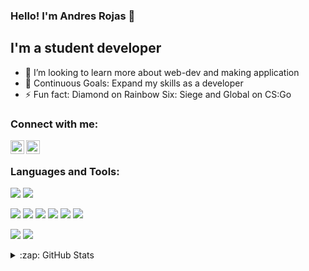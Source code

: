 ### Hello! I'm Andres Rojas 👋

## I'm a student developer

- 🌱 I’m looking to learn more about web-dev and making application
- 🥅 Continuous Goals: Expand my skills as a developer
- ⚡ Fun fact: Diamond on Rainbow Six: Siege and Global on CS:Go

### Connect with me:

<!--[<img align="left" alt="Jose | Portfolio" width="22px" src="https://raw.githubusercontent.com/iconic/open-iconic/master/svg/globe.svg" />][website]-->
[<img align="left" alt="Andres | LinkedIn" width="22px" src="https://cdn.jsdelivr.net/npm/simple-icons@v3/icons/linkedin.svg" />][linkedin]
[<img align="left" alt="Andres | Instagram" width="22px" src="https://cdn.jsdelivr.net/npm/simple-icons@v3/icons/instagram.svg" />][instagram]

<br />

### Languages and Tools:
<!--Editors-->
![](https://shields.io/badge/editor-VS--Code-green?logo=visual-studio-code&style=for-the-badge)
![](https://shields.io/badge/editor-IntelliJ-green?logo=intelliJ&style=for-the-badge)

<!--Programming Languages-->
![](https://shields.io/badge/code-html-green?logo=html5&style=for-the-badge)
![](https://shields.io/badge/code-css-green?logo=css3&style=for-the-badge)
![](https://shields.io/badge/code-java-green?logo=java&style=for-the-badge)
![](https://shields.io/badge/code-Python-green?logo=python&style=for-the-badge)
![](https://shields.io/badge/code-react-green?logo=react&style=for-the-badge)
![](https://shields.io/badge/code-javascript-green?logo=javascript&style=for-the-badge)

<!--Tools-->
![](https://shields.io/badge/tool-git-green?logo=git&style=for-the-badge)
![](https://shields.io/badge/tool-github-green?logo=github&style=for-the-badge)

<details>
  <br />
  <summary>:zap: GitHub Stats</summary>

  [![Andres' GitHub stats](https://github-readme-stats.vercel.app/api?username=Herolies)]

</details>


[website]: #
[instagram]: https://www.instagram.com/kjaerlighet_ao/
[linkedin]: https://www.linkedin.com/in/arojas97/
[webdevplaylist]: #
